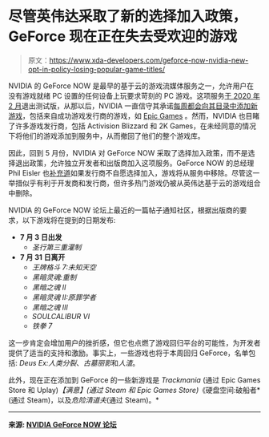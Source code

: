 # 尽管英伟达采取了新的选择加入政策，GeForce 现在正在失去受欢迎的游戏

> 原文：<https://www.xda-developers.com/geforce-now-nvidia-new-opt-in-policy-losing-popular-game-titles/>

NVIDIA 的 GeForce NOW 是最早的基于云的游戏流媒体服务之一，允许用户在没有游戏就绪 PC 设置的任何设备上玩要求苛刻的 PC 游戏。这项服务[于 2020 年 2 月](https://www.xda-developers.com/nvidia-geforce-now-open-sign-up/)退出测试版，从那以后，NVIDIA 一直信守其承诺[每周都会向其目录中添加新游戏](https://www.xda-developers.com/nvidia-announce-new-games-geforce-now-every-week/)，包括来自成功游戏发行商的游戏，如 [Epic Games](https://www.xda-developers.com/nvidia-geforce-now-adds-16-games-announces-plans-free-games-epic-store-each-week/) 。然而，NVIDIA 也目睹了许多游戏发行商，包括 Activision Blizzard 和 2K Games，在未经同意的情况下将他们的游戏添加到服务中，从而撤回了他们的整个游戏库。

因此，回到 5 月份，NVIDIA 对 GeForce NOW 采取了选择加入政策，而不是选择退出政策，允许独立开发者和出版商加入这项服务。GeForce NOW 的总经理 Phil Eisler 也[补充道](https://blogs.nvidia.com/blog/2020/05/27/geforce-now-library-may/)如果发行商不自愿选择加入，游戏将从服务中移除。尽管这一举措似乎有利于开发商和发行商，但许多热门游戏仍被从英伟达基于云的游戏组合中删除。

NVIDIA 的 GeForce NOW 论坛上最近的一篇帖子通知社区，根据出版商的要求，以下游戏将在提到的日期发布:

*   **7 月 3 日出发**
    *   *圣行第三重灌制*
*   **7 月 31 日离开**
    *   *王牌格斗 7:未知天空*
    *   *黑暗灵魂:重制*
    *   *黑暗之魂 II*
    *   *黑暗灵魂 II:原罪学者*
    *   *黑暗之魂 III*
    *   *SOULCALIBUR VI*
    *   *铁拳 7*

这一步肯定会增加用户的挫折感，但它也点燃了游戏回归平台的可能性，为开发者提供了适当的支持和激励。事实上，一些游戏也将于本周回归 GeForce，名单包括: *Deus Ex:人类分裂*、*古墓丽影*和*人渣*。

此外，现在正在添加到 GeForce 的一些新游戏是 *Trackmania* (通过 Epic Games Store 和 Uplay)*【满意】(通过 Steam 和 Epic Games Store)*《硬盘空间:破船者*(通过 Steam)，以及*危险清道夫*(通过 Steam)。*

* * *

**来源: [NVIDIA GeForce NOW 论坛](https://www.nvidia.com/en-us/geforce/forums/gfn-general-chat/20/387035/community-update-july-2020/)**